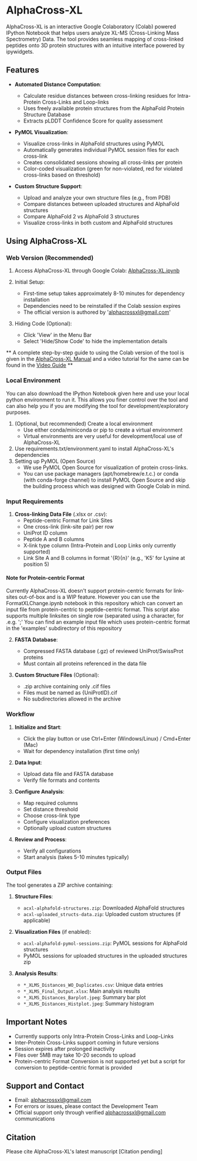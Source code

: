 # AlphaCross-XL

AlphaCross-XL is an interactive Google Colaboratory (Colab) powered IPython Notebook that helps users analyze XL-MS (Cross-Linking Mass Spectrometry) Data. The tool provides seamless mapping of cross-linked peptides onto 3D protein structures with an intuitive interface powered by ipywidgets.

## Features

* **Automated Distance Computation**: 
  - Calculate residue distances between cross-linking residues for Intra-Protein Cross-Links and Loop-links
  - Uses freely available protein structures from the AlphaFold Protein Structure Database
  - Extracts pLDDT Confidence Score for quality assessment

* **PyMOL Visualization**: 
  - Visualize cross-links in AlphaFold structures using PyMOL
  - Automatically generates individual PyMOL session files for each cross-link
  - Creates consolidated sessions showing all cross-links per protein
  - Color-coded visualization (green for non-violated, red for violated cross-links based on threshold)

* **Custom Structure Support**: 
  - Upload and analyze your own structure files (e.g., from PDB)
  - Compare distances between uploaded structures and AlphaFold structures
  - Compare AlphaFold 2 vs AlphaFold 3 structures
  - Visualize cross-links in both custom and AlphaFold structures

## Using AlphaCross-XL

### Web Version (Recommended)

1. Access AlphaCross-XL through Google Colab: [AlphaCross-XL.ipynb](https://colab.research.google.com/drive/1I5YTKvWIqrOOCGNHCOURWSop-rFbzVZ_?usp=sharing)

2. Initial Setup:
   - First-time setup takes approximately 8-10 minutes for dependency installation
   - Dependencies need to be reinstalled if the Colab session expires
   - The official version is authored by 'alphacrossxl@gmail.com'

3. Hiding Code (Optional):
   - Click 'View' in the Menu Bar
   - Select 'Hide/Show Code' to hide the implementation details
  
** A complete step-by-step guide to using the Colab version of the tool is given in the [AlphaCross-XL Manual](https://docs.google.com/document/d/1bImTNjxL4dNL_kH7wXxXP8R8j_pjJ9qRZ8zWygOedNM/edit?usp=sharing) and a video tutorial for the same can be found in the [Video Guide](https://drive.google.com/file/d/1feQtZKYI-fxTWeE0u7ZSf5PDK6DuHJj0/view?usp=share_link) **

### Local Environment
You can also download the IPython Notebook given here and use your local python environment to run it. This allows you finer control over the tool and can also help you if you are modifying the tool for development/exploratory purposes.

1. (Optional, but recommended) Create a local environment
   - Use either conda/miniconda or pip to create a virtual environment
   - Virtual environments are very useful for development/local use of AlphaCross-XL
2. Use requirements.txt/environment.yaml to install AlphaCross-XL's dependencies
3. Setting up PyMOL (Open Source)
   - We use PyMOL Open Source for visualization of protein cross-links.
   - You can use package managers (apt/homebrew/e.t.c.) or conda (with conda-forge channel) to install PyMOL Open Source and skip the building process which was designed with Google Colab in mind.

### Input Requirements

1. **Cross-linking Data File** (.xlsx or .csv):
   - Peptide-centric Format for Link Sites
   - One cross-link (link-site pair) per row
   - UniProt ID column
   - Peptide A and B columns
   - X-link type column (Intra-Protein and Loop Links only currently supported)
   - Link Site A and B columns in format '{R}{n}' (e.g., 'K5' for Lysine at position 5)
  
#### Note for Protein-centric Format
Currently AlphaCross-XL doesn't support protein-centric formats for link-sites out-of-box and is a WIP feature.
However you can use the FormatXLChange.ipynb notebook in this repository which can convert an input file from protein-centric to peptide-centric format.
This script also supports multiple linksites on single row (separated using a character, for .e.g. ';'
You can find an example input file which uses protein-centric format in the 'examples' subdirectory of this repository

2. **FASTA Database**:
   - Compressed FASTA database (.gz) of reviewed UniProt/SwissProt proteins
   - Must contain all proteins referenced in the data file

3. **Custom Structure Files** (Optional):
   - .zip archive containing only .cif files
   - Files must be named as {UniProtID}.cif
   - No subdirectories allowed in the archive

### Workflow

1. **Initialize and Start**:
   - Click the play button or use Ctrl+Enter (Windows/Linux) / Cmd+Enter (Mac)
   - Wait for dependency installation (first time only)

2. **Data Input**:
   - Upload data file and FASTA database
   - Verify file formats and contents

3. **Configure Analysis**:
   - Map required columns
   - Set distance threshold
   - Choose cross-link type
   - Configure visualization preferences
   - Optionally upload custom structures

4. **Review and Process**:
   - Verify all configurations
   - Start analysis (takes 5-10 minutes typically)

### Output Files

The tool generates a ZIP archive containing:

1. **Structure Files**:
   - `acxl-alphafold-structures.zip`: Downloaded AlphaFold structures
   - `acxl-uploaded_structs-data.zip`: Uploaded custom structures (if applicable)

2. **Visualization Files** (if enabled):
   - `acxl-alphafold-pymol-sessions.zip`: PyMOL sessions for AlphaFold structures
   - PyMOL sessions for uploaded structures in the uploaded structures zip

3. **Analysis Results**:
   - `*_XLMS_Distances_WO_Duplicates.csv`: Unique data entries
   - `*_XLMS_Final_Output.xlsx`: Main analysis results
   - `*_XLMS_Distances_Barplot.jpeg`: Summary bar plot
   - `*_XLMS_Distances_Histplot.jpeg`: Summary histogram

## Important Notes

- Currently supports only Intra-Protein Cross-Links and Loop-Links
- Inter-Protein Cross-Links support coming in future versions
- Session expires after prolonged inactivity
- Files over 5MB may take 10-20 seconds to upload
- Protein-centric Format Conversion is not supported yet but a script for conversion to peptide-centric format is provided

## Support and Contact

- Email: alphacrossxl@gmail.com
- For errors or issues, please contact the Development Team
- Official support only through verified alphacrossxl@gmail.com communications

## Citation

Please cite AlphaCross-XL's latest manuscript [Citation pending]
